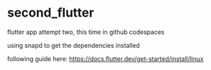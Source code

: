 # second_flutter
flutter app attempt two, this time in github codespaces

using snapd to get the dependencies installed

following guide here: https://docs.flutter.dev/get-started/install/linux